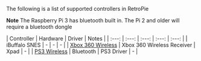 The following is a list of supported controllers in RetroPie

**Note** The Raspberry Pi 3 has bluetooth built in. The Pi 2 and older will require a bluetooth dongle

| Controller | Hardware | Driver | Notes |
| :---: | :---: | :---: | :---: | :---: |
| iBuffalo SNES | - | - | - |
| [Xbox 360 Wireless](Xbox-360-Controller) | Xbox 360 Wireless Receiver | Xpad | - |
| [PS3 Wireless](PS3-Controller) | Bluetooth | PS3 Driver | - |